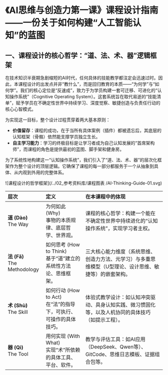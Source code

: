 # 《AI思维与创造力第一课》课程设计指南——一份关于如何构建“人工智能认知”的蓝图

## 一、课程设计的核心哲学：“道、法、术、器”逻辑框架

在技术知识半衰期急剧缩短的AI时代，任何具体的技能教学都注定会迅速过时。因此，本课程设计的出发点并非“教什么”，而是回归教育的本质——“为何学”与“如何学”。我们的核心定位是“反速成”，致力于为学员构建一套可迁移、可进化的“认知操作系统”（Cognitive Operating System）。这套系统旨在取代易逝的“技能清单”，赋予学员在不确定性世界中持续学习、深度觉察、敏捷创造与负责任行动的核心心智模式。

为实现这一目标，整个设计过程贯穿着两大基本原则：

- **价值留存**：课程的成功，在于当所有具体案例（插件）都被遗忘后，其底层的认知框架（骨骼）依然能支撑学员独立生长。
- **自主学习能力**：学习的终极目标是让学习者成为自己认知发展的“首席架构师”，而课程的角色是提供最初的蓝图、脚手架和健身房。

为了系统性地构建这一“认知操作系统”，我们引入了“道、法、术、器”的层次化框架作为整个设计的顶层逻辑。它确保了课程的每一部分都服务于一个从抽象到具体、从内观到外用的完整体系。

![课程设计的哲学框架](/../02_参考资料库/课程图表
/AI-Thinking-Guide-01.svg)

| 层次 | 定义 | 在本课程中的体现 |
| :--- | :--- | :--- |
| **道 (Dào)**<br>The Way | 为何如此 (Why)<br>事物的本质规律、底层哲学、世界观。 | 课程的核心哲学：构建一个能在不确定性世界中持续进化的“认知操作系统”，实现学习者主权。 |
| **法 (Fǎ)**<br>The Methodology | 如何思考 (How to Think)<br> 基于“道”建立的系统性方法论、思维框架。 | 三大核心能力维度（系统思维、创造力方法、元学习）与多重思维模型（U型理论、设计思维、敏捷等）的嵌套架构。 |
| **术 (Shù)**<br>The Skill | 如何行动 (How to Act)<br> 在“法”的指导下，可执行、可操作的具体技巧。 | 体验式教学设计：如认知冲突驱动、具身认知实践、微习惯固化等，以及人机协同的具体技巧（如提示工程）。 |
| **器 (Qì)**<br> The Tool | 用何实现 (With What)<br> 实现“术”所依赖的具体工具、平台、软件。 | 教学与评估工具：如AI应用（DeepSeek、Qwen等）、GitCode、思维日志模板、证据组合包等。 |